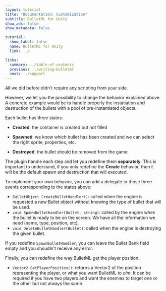 ```yaml
---
layout: tutorial
title: "Documentation: Customization"
subtitle: BulletML for Unity
show_ads: false
show_metadata: false

tutorial:
  show_label: false
  name: BulletML for Unity
  link: ../

links:
  summary: ../table-of-contents
  previous: ../writing-bulletml
  next: ../support
---
```


All we did before didn't require any scripting from your side.

However, we let you the possibility to change the behavior explained above.
A concrete example would be to handle properly the instatiation and destruction of the bullets with a pool of pre-instantiated objects.

Each bullet has three states:

- **Created**: the container is created but not filled

- **Spawned**: we know which bullet has been created and we can select the right sprite, properties, etc.

- **Destroyed**: the bullet should be removed from the game

The plugin handle each step and let you redefine them **separately**. This is important to understand, if you only redefine the **Create** behavior, then it will be the default spawn and destruction that will executed.

To implement your own behavior, you can add a delegate to those three events corresponding to the states above:

* ``BulletObject CreateBulletHandler()``: called when the engine is requested a new Bullet object without knowing the type of bullet that will be used.
* ``void SpawnBulletHandler(Bullet, string)``: called by the engine when the bullet is ready to be on the screen. We have all the information we need (name, type, position, etc).
* ``void DeleteBulletHandler(Bullet)``: called when the engine is destroying the given bullet.

If you redefine ``SpawnBulletHandler``, you can leave the Bullet Bank field empty and you shoudln't receive any error.

Finally, you can redefine the way BulletML get the player position.

* ``Vector2 GetPlayerPosition()``: returns a Vector2 of the position representing the player, or what you want BulletML to *aim*. It can be required if you have two players and want the enemies to target one or the other but not always the same.
